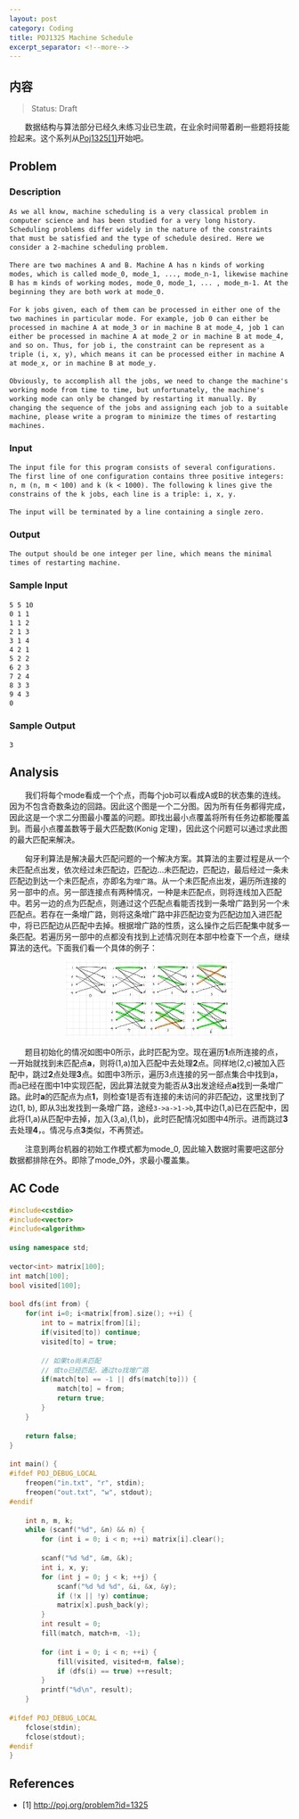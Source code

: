 ```yaml
---
layout: post
category: Coding
title: POJ1325 Machine Schedule
excerpt_separator: <!--more-->
---
```



## 内容 
>Status: Draft

　　数据结构与算法部分已经久未练习业已生疏，在业余时间带着刷一些题将技能捡起来。这个系列从[Poj1325[1]](http://poj.org/problem?id=1325)开始吧。
<!--more-->
## <a id="Problem">Problem</a>

### Description

    As we all know, machine scheduling is a very classical problem in computer science and has been studied for a very long history. Scheduling problems differ widely in the nature of the constraints that must be satisfied and the type of schedule desired. Here we consider a 2-machine scheduling problem. 

    There are two machines A and B. Machine A has n kinds of working modes, which is called mode_0, mode_1, ..., mode_n-1, likewise machine B has m kinds of working modes, mode_0, mode_1, ... , mode_m-1. At the beginning they are both work at mode_0. 

    For k jobs given, each of them can be processed in either one of the two machines in particular mode. For example, job 0 can either be processed in machine A at mode_3 or in machine B at mode_4, job 1 can either be processed in machine A at mode_2 or in machine B at mode_4, and so on. Thus, for job i, the constraint can be represent as a triple (i, x, y), which means it can be processed either in machine A at mode_x, or in machine B at mode_y. 

    Obviously, to accomplish all the jobs, we need to change the machine's working mode from time to time, but unfortunately, the machine's working mode can only be changed by restarting it manually. By changing the sequence of the jobs and assigning each job to a suitable machine, please write a program to minimize the times of restarting machines. 

### Input

    The input file for this program consists of several configurations. The first line of one configuration contains three positive integers: n, m (n, m < 100) and k (k < 1000). The following k lines give the constrains of the k jobs, each line is a triple: i, x, y. 

    The input will be terminated by a line containing a single zero. 

### Output

    The output should be one integer per line, which means the minimal times of restarting machine.

### Sample Input

    5 5 10
    0 1 1
    1 1 2
    2 1 3
    3 1 4
    4 2 1
    5 2 2
    6 2 3
    7 2 4
    8 3 3
    9 4 3
    0

### Sample Output

    3

## <a id="Analysis">Analysis</a>

　　我们将每个mode看成一个个点，而每个job可以看成A或B的状态集的连线。因为不包含奇数条边的回路。因此这个图是一个二分图。因为所有任务都得完成，因此这是一个求二分图最小覆盖的问题。即找出最小点覆盖将所有任务边都能覆盖到。而最小点覆盖数等于最大匹配数(Konig 定理)，因此这个问题可以通过求此图的最大匹配来解决。

　　匈牙利算法是解决最大匹配问题的一个解决方案。其算法的主要过程是从一个未匹配点出发，依次经过未匹配边，匹配边...未匹配边，匹配边，最后经过一条未匹配边到达一个未匹配点，亦即名为`增广路`。从一个未匹配点出发，遍历所连接的另一部中的点。另一部连接点有两种情况，一种是未匹配点，则将连线加入匹配中。若另一边的点为匹配点，则通过这个匹配点看能否找到一条增广路到另一个未匹配点。若存在一条增广路，则将这条增广路中非匹配边变为匹配边加入进匹配中，将已匹配边从匹配中去掉。根据增广路的性质，这么操作之后匹配集中就多一条匹配。若遍历另一部中的点都没有找到上述情况则在本部中检查下一个点，继续算法的迭代。下面我们看一个具体的例子：

<div align="center">
<img src="/assets/img/2018/10/12/hungary.png" width="60%" height="60%"/>
</div>

　　题目初始化的情况如图中0所示，此时匹配为空。现在遍历**1**点所连接的点，一开始就找到未匹配点**a**，则将(1,a)加入匹配中去处理**2**点。同样地(2,c)被加入匹配中，跳过**2**点处理**3**点。如图中3所示，遍历3点连接的另一部点集合中找到a，而a已经在图中1中实现匹配，因此算法就变为能否从**3**出发途经点**a**找到一条增广路。此时**a**的匹配点为点**1**，则检查1是否有连接的未访问的非匹配边，这里找到了边(1, b), 即从3出发找到一条增广路，途经`3->a->1->b`,其中边(1,a)已在匹配中，因此将(1,a)从匹配中去掉，加入(3,a),(1,b)，此时匹配情况如图中4所示。进而跳过**3**去处理**4**，。情况与点**3**类似，不再赘述。

　　注意到两台机器的初始工作模式都为mode_0, 因此输入数据时需要吧这部分数据都排除在外。即除了mode_0外，求最小覆盖集。

## <a id="AC Code">AC Code</a>
```cpp
#include<cstdio>
#include<vector>
#include<algorithm>

using namespace std;

vector<int> matrix[100];
int match[100];
bool visited[100];

bool dfs(int from) {
    for(int i=0; i<matrix[from].size(); ++i) {
        int to = matrix[from][i];
        if(visited[to]) continue;
        visited[to] = true;

        // 如果to尚未匹配
        // 或to已经匹配，通过to找增广路
        if(match[to] == -1 || dfs(match[to])) {
            match[to] = from;
            return true;
        }
    }

    return false;
}

int main() {
#ifdef POJ_DEBUG_LOCAL
    freopen("in.txt", "r", stdin);
    freopen("out.txt", "w", stdout);
#endif

    int n, m, k;
    while (scanf("%d", &n) && n) {
        for (int i = 0; i < n; ++i) matrix[i].clear();

        scanf("%d %d", &m, &k);
        int i, x, y;
        for (int j = 0; j < k; ++j) {
            scanf("%d %d %d", &i, &x, &y);
            if (!x || !y) continue;
            matrix[x].push_back(y);
        }
        int result = 0;
        fill(match, match+m, -1);

        for (int i = 0; i < n; ++i) {
            fill(visited, visited+m, false);
            if (dfs(i) == true) ++result;
        }
        printf("%d\n", result);
    }

#ifdef POJ_DEBUG_LOCAL
    fclose(stdin);
    fclose(stdout);
#endif
}
```

## <a id="References">References</a>

* [1] http://poj.org/problem?id=1325